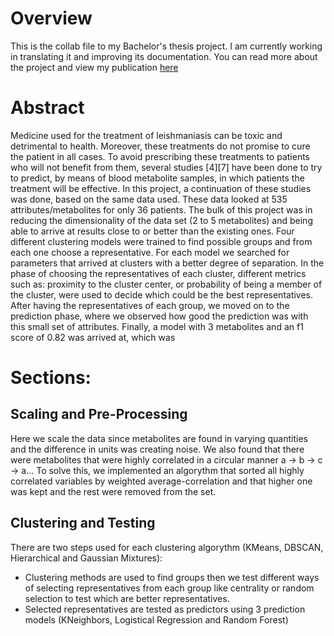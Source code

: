 # Overview
This is the collab file to my Bachelor's thesis project. I am currently working in translating it and improving its documentation.
You can read more about the project and view my publication [here](https://vitela.javerianacali.edu.co/items/8088ca1c-a833-4e78-8e56-4b360e6270b6)

# Abstract
Medicine used for the treatment of leishmaniasis can be toxic and detrimental to health. Moreover, these treatments do not promise to cure the patient in all cases. To avoid prescribing these treatments to patients who will not benefit from them, several studies [4][7] have been done to try to predict, by means of blood metabolite samples, in which patients the treatment will be effective. In this project, a continuation of these studies was done, based on the same data used. These data looked at 535 attributes/metabolites for only 36 patients. The bulk of this project was in reducing the dimensionality of the data set (2 to 5 metabolites) and being able to arrive at results close to or better than the existing ones. Four different clustering models were trained to find possible groups and from each one choose a representative. For each model we searched for parameters that arrived at clusters with a better degree of separation. In the phase of choosing the representatives of each cluster, different metrics such as: proximity to the cluster center, or probability of being a member of the cluster, were used to decide which could be the best representatives. After having the representatives of each group, we moved on to the prediction phase, where we observed how good the prediction was with this small set of attributes. Finally, a model with 3 metabolites and an f1 score of 0.82 was arrived at, which was

# Sections:
## Scaling and Pre-Processing 
Here we scale the data since metabolites are found in varying quantities and the difference in units was creating noise.
We also found that there were metabolites that were highly correlated in a circular manner a -> b -> c -> a... To solve this, we implemented an algorythm that sorted all highly correlated variables by weighted average-correlation and that higher one was kept and the rest were removed from the set. 

## Clustering and Testing
There are two steps used for each clustering algorythm (KMeans, DBSCAN, Hierarchical and Gaussian Mixtures):
- Clustering methods are used to find groups then we test different ways of selecting representatives from each group like centrality or random selection to test which are better representatives.
- Selected representatives are tested as predictors using 3 prediction models (KNeighbors, Logistical Regression and Random Forest)
